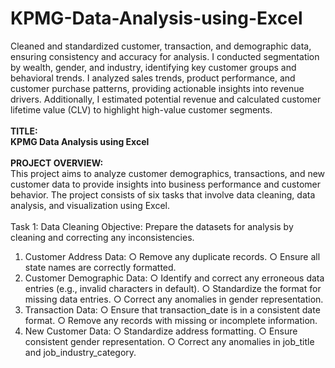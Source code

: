 # KPMG-Data-Analysis-using-Excel
Cleaned and standardized customer, transaction, and demographic data, ensuring consistency and accuracy for analysis. I conducted segmentation by wealth, gender, and industry, identifying key customer groups and behavioral trends. I analyzed sales trends, product performance, and customer purchase patterns, providing actionable insights into revenue drivers. Additionally, I estimated potential revenue and calculated customer lifetime value (CLV) to highlight high-value customer segments.
<br><br>
<b>TITLE:
<br>
KPMG Data Analysis using Excel</b>
<br><br>
<b>PROJECT OVERVIEW:</b>
<br>
This project aims to analyze customer demographics, transactions, and new customer data to provide insights into business
performance and customer behavior. The project consists of six tasks that involve data cleaning, data analysis, and visualization using
Excel.
<br><br>
Task 1: Data Cleaning
Objective: Prepare the datasets for analysis by cleaning and correcting any inconsistencies.
1. Customer Address Data:
○ Remove any duplicate records.
○ Ensure all state names are correctly formatted.
2. Customer Demographic Data:
○ Identify and correct any erroneous data entries (e.g., invalid characters in default).
○ Standardize the format for missing data entries.
○ Correct any anomalies in gender representation.
3. Transaction Data:
○ Ensure that transaction_date is in a consistent date format.
○ Remove any records with missing or incomplete information.
4. New Customer Data:
○ Standardize address formatting.
○ Ensure consistent gender representation.
○ Correct any anomalies in job_title and job_industry_category.

